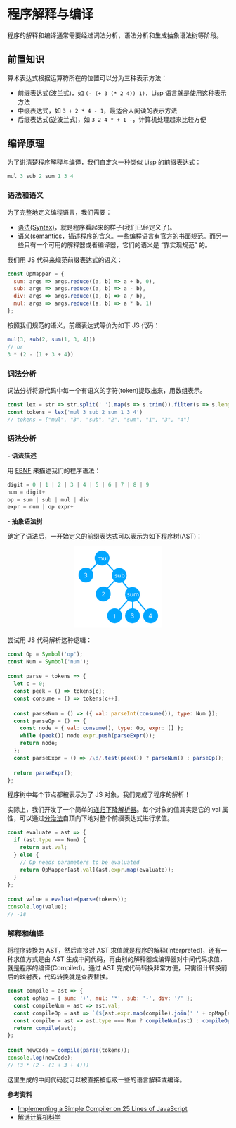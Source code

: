 # 程序解释与编译


程序的解释和编译通常需要经过词法分析，语法分析和生成抽象语法树等阶段。

## 前置知识

算术表达式根据运算符所在的位置可以分为三种表示方法：

- 前缀表达式(波兰式)，如 `(- (+ 3 (* 2 4)) 1)`，Lisp 语言就是使用这种表示方法
- 中缀表达式，如 `3 + 2 * 4 - 1`，最适合人阅读的表示方法
- 后缀表达式(逆波兰式)，如 `3 2 4 * + 1 -`，计算机处理起来比较方便

## 编译原理

为了讲清楚程序解释与编译，我们自定义一种类似 Lisp 的前缀表达式：

```js
mul 3 sub 2 sum 1 3 4
```

### 语法和语义

为了完整地定义编程语言，我们需要：

- [语法(Syntax)](https://en.wikipedia.org/wiki/Syntax_(programming_languages))，就是程序看起来的样子(我们已经定义了)。
- [语义(semantics](https://en.wikipedia.org/wiki/Semantics_(computer_science))，描述程序的含义。一些编程语言有官方的书面规范。而另一些只有一个可用的解释器或者编译器，它们的语义是 “靠实现规范” 的。

我们用 JS 代码来规范前缀表达式的语义：

```js
const OpMapper = {
  sum: args => args.reduce((a, b) => a + b, 0),
  sub: args => args.reduce((a, b) => a - b),
  div: args => args.reduce((a, b) => a / b),
  mul: args => args.reduce((a, b) => a * b, 1)
};
```

按照我们规范的语义，前缀表达式等价为如下 JS 代码：

```js
mul(3, sub(2, sum(1, 3, 4)))
// or 
3 * (2 - (1 + 3 + 4))
```

### 词法分析

词法分析将源代码中每一个有语义的字符(token)提取出来，用数组表示。

```js
const lex = str => str.split(' ').map(s => s.trim()).filter(s => s.length);
const tokens = lex('mul 3 sub 2 sum 1 3 4')
// tokens = ["mul", "3", "sub", "2", "sum", "1", "3", "4"]
```

### 语法分析

**- 语法描述**

用 [EBNF](https://en.wikipedia.org/wiki/Extended_Backus%E2%80%93Naur_form) 来描述我们的程序语法：

```js
digit = 0 | 1 | 2 | 3 | 4 | 5 | 6 | 7 | 8 | 9
num = digit+
op = sum | sub | mul | div
expr = num | op expr+
```

**- 抽象语法树**

确定了语法后，一开始定义的前缀表达式可以表示为如下程序树(AST)：

<div align=center><img src="/img/expr-ast.svg" width="40%"></div>

尝试用 JS 代码解析这种逻辑：

```js
const Op = Symbol('op');
const Num = Symbol('num');

const parse = tokens => {
  let c = 0;
  const peek = () => tokens[c];
  const consume = () => tokens[c++];

  const parseNum = () => ({ val: parseInt(consume()), type: Num });
  const parseOp = () => {
    const node = { val: consume(), type: Op, expr: [] };
    while (peek()) node.expr.push(parseExpr());
    return node;
  };
  const parseExpr = () => /\d/.test(peek()) ? parseNum() : parseOp();

  return parseExpr();
};
```

程序树中每个节点都被表示为了 JS 对象，我们完成了程序的解析！

实际上，我们开发了一个简单的[递归下降解析器](https://en.wikipedia.org/wiki/Recursive_descent_parser)。每个对象的值其实是它的 val 属性，可以通过[分治法](https://en.wikipedia.org/wiki/Divide-and-conquer_algorithm)自顶向下地对整个前缀表达式进行求值。

```js
const evaluate = ast => {
  if (ast.type === Num) {
    return ast.val;
  } else {
    // Op needs parameters to be evaluated
    return OpMapper[ast.val](ast.expr.map(evaluate));
  }
};

const value = evaluate(parse(tokens));
console.log(value);
// -18
```

### 解释和编译

将程序转换为 AST，然后直接对 AST 求值就是程序的解释(Interpreted)，还有一种求值方式是由 AST 生成中间代码，再由别的解释器或编译器对中间代码求值，就是程序的编译(Compiled)。通过 AST 完成代码转换非常方便，只需设计转换前后的映射表，代码转换就是查表替换。

```js
const compile = ast => {
  const opMap = { sum: '+', mul: '*', sub: '-', div: '/' };
  const compileNum = ast => ast.val;
  const compileOp = ast => `(${ast.expr.map(compile).join(' ' + opMap[ast.val] + ' ')})`;
  const compile = ast => ast.type === Num ? compileNum(ast) : compileOp(ast);
  return compile(ast);
};

const newCode = compile(parse(tokens)); 
console.log(newCode);
// (3 * (2 - (1 + 3 + 4)))
```

这里生成的中间代码就可以被直接被低级一些的语言解释或编译。

**参考资料**

- [Implementing a Simple Compiler on 25 Lines of JavaScript](https://blog.mgechev.com/2017/09/16/developing-simple-interpreter-transpiler-compiler-tutorial/)
- [解谜计算机科学](http://www.yinwang.org/blog-cn/2018/04/13/computer-science)
